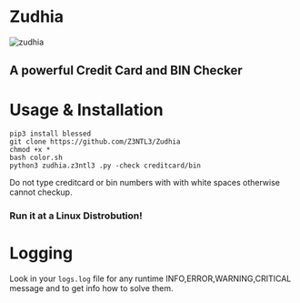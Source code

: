 # Zudhia
![zudhia](https://user-images.githubusercontent.com/48758770/149739013-44d43ea3-6089-4a02-9f6a-d5fa54e9963b.jpg)<br>
<h2>A powerful Credit Card and BIN Checker</h2>

# Usage & Installation
    pip3 install blessed
    git clone https://github.com/Z3NTL3/Zudhia
    chmod +x *
    bash color.sh
    python3 zudhia.z3ntl3 .py -check creditcard/bin

Do not type creditcard or bin numbers with with white spaces otherwise cannot checkup.<br>
<h3>Run it at a Linux Distrobution!</h3>

# Logging
Look in your ``logs.log`` file for any runtime INFO,ERROR,WARNING,CRITICAL message and to get info how to solve them.
